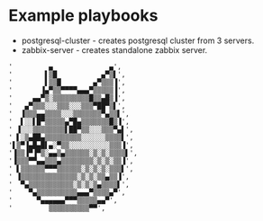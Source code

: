 Example playbooks
======

* postgresql-cluster - creates postgresql cluster from 3 servers.
* zabbix-server - creates standalone zabbix server.

```
'         ▄              ▄',
'        ▌▒█           ▄▀▒▌',
'        ▌▒▒█        ▄▀▒▒▒▐',
'       ▐▄▀▒▒▀▀▀▀▄▄▄▀▒▒▒▒▒▐',
'     ▄▄▀▒░▒▒▒▒▒▒▒▒▒█▒▒▄█▒▐',
'   ▄▀▒▒▒░░░▒▒▒░░░▒▒▒▀██▀▒▌',
'  ▐▒▒▒▄▄▒▒▒▒░░░▒▒▒▒▒▒▒▀▄▒▒▌',
'  ▌░░▌█▀▒▒▒▒▒▄▀█▄▒▒▒▒▒▒▒█▒▐',
' ▐░░░▒▒▒▒▒▒▒▒▌██▀▒▒░░░▒▒▒▀▄▌',
' ▌░▒▄██▄▒▒▒▒▒▒▒▒▒░░░░░░▒▒▒▒▌',
'▌▒▀▐▄█▄█▌▄░▀▒▒░░░░░░░░░░▒▒▒▐',
'▐▒▒▐▀▐▀▒░▄▄▒▄▒▒▒▒▒▒░▒░▒░▒▒▒▒▌',
'▐▒▒▒▀▀▄▄▒▒▒▄▒▒▒▒▒▒▒▒░▒░▒░▒▒▐',
' ▌▒▒▒▒▒▒▀▀▀▒▒▒▒▒▒░▒░▒░▒░▒▒▒▌',
' ▐▒▒▒▒▒▒▒▒▒▒▒▒▒▒░▒░▒░▒▒▄▒▒▐',
'  ▀▄▒▒▒▒▒▒▒▒▒▒▒░▒░▒░▒▄▒▒▒▒▌',
'    ▀▄▒▒▒▒▒▒▒▒▒▒▄▄▄▀▒▒▒▒▄▀',
'      ▀▄▄▄▄▄▄▀▀▀▒▒▒▒▒▄▄▀',
'         ▒▒▒▒▒▒▒▒▒▒▀▀',
```
